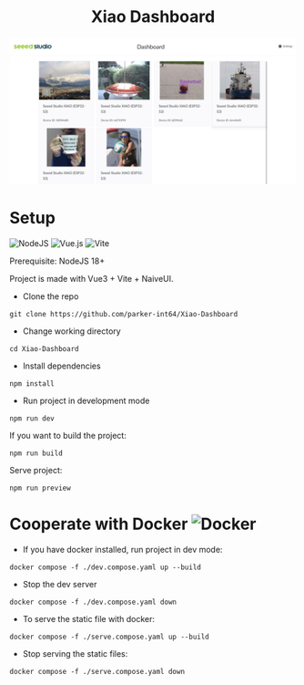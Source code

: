 <div align="center">
    <h1>Xiao Dashboard</h1>
</div>

<div align="center">
  <img src="./doc/img/screenshot.png" width="800" />
</div>

# Setup

![NodeJS](https://img.shields.io/badge/node.js-6DA55F?style=for-the-badge&logo=node.js&logoColor=white)
![Vue.js](https://img.shields.io/badge/vuejs-%2335495e.svg?style=for-the-badge&logo=vuedotjs&logoColor=%234FC08D)
![Vite](https://img.shields.io/badge/vite-%23646CFF.svg?style=for-the-badge&logo=vite&logoColor=white)

Prerequisite: NodeJS 18+ 


Project is made with Vue3 + Vite + NaiveUI. 

+ Clone the repo

```Shell
git clone https://github.com/parker-int64/Xiao-Dashboard
```

+ Change working directory

```Shell
cd Xiao-Dashboard
```

+ Install dependencies

```Shell
npm install
```

+ Run project in development mode

```Shell
npm run dev
```

If you want to build the project:

```Shell
npm run build
```

Serve project:

```Shell
npm run preview
```

# Cooperate with Docker ![Docker](https://img.shields.io/badge/docker-%230db7ed.svg?style=for-the-badge&logo=docker&logoColor=white)

+ If you have docker installed, run project in dev mode:

```Shell
docker compose -f ./dev.compose.yaml up --build 
```

+ Stop the dev server

```Shell
docker compose -f ./dev.compose.yaml down
```

+ To serve the static file with docker:

```Shell
docker compose -f ./serve.compose.yaml up --build 
```

+ Stop serving the static files:

```Shell
docker compose -f ./serve.compose.yaml down
```





